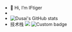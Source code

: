 - 👋 Hi, I’m IFtiger
- 
- ![Dusai's GitHub stats](https://github-readme-stats.vercel.app/api?username=IT-Tagore&show_icons=true&theme=radical)
- 技术栈
![](https://img.shields.io/badge/-orange?style=for-the-badge&logo=python&logoColor=orange)
![Custom badge](https://img.shields.io/endpoint?color=yellow&label=HTML5&logo=HTML5&style=plastic&url=e.g.%20htttps%3A%2F%2Fhtml5.org)
